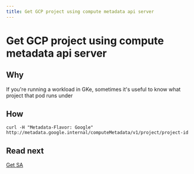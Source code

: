 ```yaml
---
title: Get GCP project using compute metadata api server
---
```


# Get GCP project using compute metadata api server

## Why

If you're running a workload in GKe, sometimes it's useful to know what project that pod runs under

## How

```shell
curl -H "Metadata-Flavor: Google" http://metadata.google.internal/computeMetadata/v1/project/project-id
```

## Read next

[Get SA](api-get-sa.md)